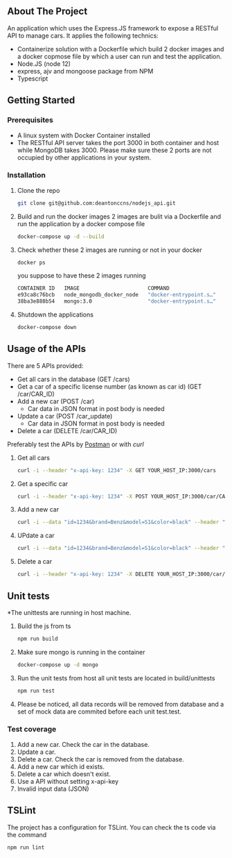## About The Project
An application which uses the Express.JS framework to expose a RESTful API
to manage cars. It applies the following technics:

* Containerize solution with a Dockerfile which build 2 docker images and a docker copmose file by which a user can run and test the application.
* Node.JS (node 12)
* express, ajv and mongoose package from NPM
* Typescript

## Getting Started
### Prerequisites
* A linux system with Docker Container installed
* The RESTful API server takes the port 3000 in both container and host while MongoDB takes 3000. Please make sure these 2 ports are not occupied by other applications in your system.
### Installation
1. Clone the repo
   ```sh
   git clone git@github.com:deantonccns/nodejs_api.git
   ```
2. Build and run the docker images
   2 images are bulit via a Dockerfile and run the application by a docker compose file
   ```sh
   docker-compose up -d --build
   ```
3. Check whether these 2 images are running or not in your docker
   ```sh
   docker ps
   ```
   you suppose to have these 2 images running
   ```sh
   CONTAINER ID   IMAGE                      COMMAND                  CREATED          STATUS          PORTS                      NAMES
   e93ca8c76bcb   node_mongodb_docker_node   "docker-entrypoint.s…"   49 minutes ago   Up 49 minutes   0.0.0.0:3000->3000/tcp     node_mongodb_docker_node_1
   38ba3e888b54   mongo:3.0                  "docker-entrypoint.s…"   3 hours ago      Up 3 hours      0.0.0.0:27017->27017/tcp   node_mongodb_docker_mongo_1
   ```
4. Shutdown the applications
   ```sh
   docker-compose down
   ```
## Usage of the APIs
There are 5 APIs provided:
* Get all cars in the database (GET /cars)
* Get a car of a specific license number (as known as car id) (GET /car/CAR_ID)
* Add a new car (POST /car)
  * Car data in JSON format in post body is needed
* Update a car (POST /car_update)
  * Car data in JSON format in post body is needed
* Delete a car (DELETE /car/CAR_ID)

Preferably test the APIs by [Postman](https://www.postman.com/downloads/)
or
with *curl*

1. Get all cars
   ```sh
   curl -i --header "x-api-key: 1234" -X GET YOUR_HOST_IP:3000/cars
   ```
2. Get a specific car
   ```sh
   curl -i --header "x-api-key: 1234" -X POST YOUR_HOST_IP:3000/car/CAR_ID
   ```
3. Add a new car
   ```sh
   curl -i --data "id=1234&brand=Benz&model=S1&color=black" --header "x-api-key: 1234" -X POST YOUR_HOST_IP:3000/car
   ```
4. UPdate a car
   ```sh
   curl -i --data "id=1234&brand=Benz&model=S1&color=black" --header "x-api-key: 1234" -X POST YOUR_HOST_IP:3000/car_update
   ```
5. Delete a car
   ```sh
   curl -i --header "x-api-key: 1234" -X DELETE YOUR_HOST_IP:3000/car/33
   ```

## Unit tests
*The unittests are running in host machine.
1. Build the js from ts
   ```sh
   npm run build
   ```
2. Make sure mongo is running in the container
   ```sh
   docker-compose up -d mongo
   ```
3. Run the unit tests from host
   all unit tests are located in build/unittests
   ```sh
   npm run test
   ```
4. Please be noticed, all data records will be removed from database and a set of mock data are commited before each unit test.test.
### Test coverage
1. Add a new car. Check the car in the database.
2. Update a car.
3. Delete a car. Check the car is removed from the database.
4. Add a new car which id exists.
5. Delete a car which doesn't exist.
6. Use a API without setting x-api-key
7. Invalid input data (JSON)

## TSLint
The project has a configuration for TSLint. You can check the ts code via the command
   ```sh
   npm run lint
   ```
